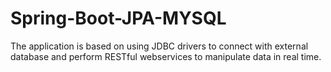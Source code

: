 # Spring-Boot-JPA-MYSQL
The application is based on using JDBC drivers to connect with external database and perform RESTful webservices to manipulate data in real time.
